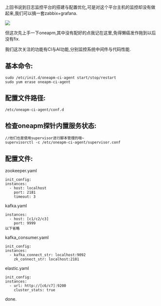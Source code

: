 上回书说到日志监控平台的搭建与配置优化,可是对这个平台主机的监控却没有做起来,我们可以搞一套zabbix+grafana. 

![](https://o4dyfn0ef.qnssl.com/image/Screen%20Shot%202016-05-09%20at%2018.03.36.png?imageView2/2/h/300) 

但这次先上手一下oneapm,其中没有配好的点我记在这里,免得懒癌发作拖到以后没有fix. 

我们这次关注的功能有CI与AI功能,分别监控系统中间件与代码性能. 

## 基本命令: 

```
sudo /etc/init.d/oneapm-ci-agent start/stop/restart
sudo yum erase oneapm-ci-agent
```  

## 配置文件路径: 

```
/etc/oneapm-ci-agent/conf.d 
``` 

## 检查oneapm探针内置服务状态: 

```
//他们也是使用supervisor进行脚本管理的哦~
supervisorctl -c /etc/oneapm-ci-agent/supervisor.conf 
``` 

## 配置文件: 

zookeeper.yaml 

```
init_config:
instances:
  - host: localhost
    port: 2181
    timeout: 3  
``` 

kafka.yaml 

```
instances:
  - host: [c1/c2/c3]
    port: 9999 
以下省略
``` 

kafka_consumer.yaml 

```
init_config:
instances:
  - kafka_connect_str: localhost:9092 
    zk_connect_str: localhost:2181 
``` 

elastic.yaml 

```
init_config:
instances:
  - url: http://[c6/c7]:9200
    cluster_stats: true
```  

done. 
